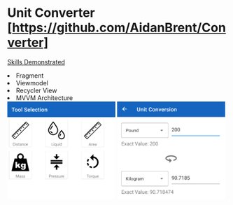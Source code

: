 # Unit Converter [https://github.com/AidanBrent/Converter]

<u>Skills Demonstrated</u>
<list>
  <li>Fragment</li>
  <li>Viewmodel</li>
  <li>Recycler View</li>
  <li>MVVM Architecture</li>
</list>
<div float="Left">
  <img src="Converter_Selection.png" style="width:49%;"> 
  <img src="Converter_conversion.png" style="width:49%;">
</div>
